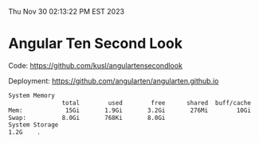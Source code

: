 Thu Nov 30 02:13:22 PM EST 2023

# Angular Ten Second Look

Code: https://github.com/kusl/angulartensecondlook

Deployment: https://github.com/angularten/angularten.github.io

```bash
System Memory
               total        used        free      shared  buff/cache   available
Mem:            15Gi       1.9Gi       3.2Gi       276Mi        10Gi        13Gi
Swap:          8.0Gi       768Ki       8.0Gi
System Storage
1.2G	.
